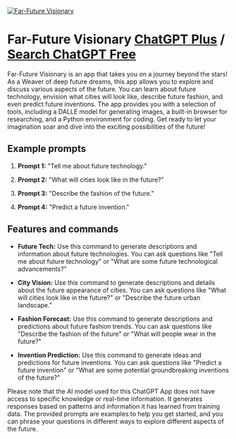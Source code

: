 
[![Far-Future Visionary](https://files.oaiusercontent.com/file-NSDtfMzC6MvyoA2wxmjZ7YD3?se=2123-10-17T02%3A25%3A01Z&sp=r&sv=2021-08-06&sr=b&rscc=max-age%3D31536000%2C%20immutable&rscd=attachment%3B%20filename%3D662aa886-7a00-4083-ad0f-bb6926071e27.png&sig=ln1yJF0%2BDafuPNx/gQpQiWpXf1teeD4e78YQCID//bM%3D)](https://chat.openai.com/g/g-ztF8Ad1OL-far-future-visionary)

# Far-Future Visionary [ChatGPT Plus](https://chat.openai.com/g/g-ztF8Ad1OL-far-future-visionary) / [Search ChatGPT Free](https://gptcall.net/index.html#/?search=Far-Future%20Visionary)

Far-Future Visionary is an app that takes you on a journey beyond the stars! As a Weaver of deep future dreams, this app allows you to explore and discuss various aspects of the future. You can learn about future technology, envision what cities will look like, describe future fashion, and even predict future inventions. The app provides you with a selection of tools, including a DALLE model for generating images, a built-in browser for researching, and a Python environment for coding. Get ready to let your imagination soar and dive into the exciting possibilities of the future!

## Example prompts

1. **Prompt 1:** "Tell me about future technology."

2. **Prompt 2:** "What will cities look like in the future?"

3. **Prompt 3:** "Describe the fashion of the future."

4. **Prompt 4:** "Predict a future invention."

## Features and commands

- **Future Tech:** Use this command to generate descriptions and information about future technologies. You can ask questions like "Tell me about future technology" or "What are some future technological advancements?"

- **City Vision:** Use this command to generate descriptions and details about the future appearance of cities. You can ask questions like "What will cities look like in the future?" or "Describe the future urban landscape."

- **Fashion Forecast:** Use this command to generate descriptions and predictions about future fashion trends. You can ask questions like "Describe the fashion of the future" or "What will people wear in the future?"

- **Invention Prediction:** Use this command to generate ideas and predictions for future inventions. You can ask questions like "Predict a future invention" or "What are some potential groundbreaking inventions of the future?"

Please note that the AI model used for this ChatGPT App does not have access to specific knowledge or real-time information. It generates responses based on patterns and information it has learned from training data. The provided prompts are examples to help you get started, and you can phrase your questions in different ways to explore different aspects of the future.


